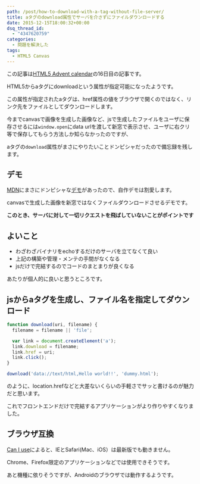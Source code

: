 ```yaml
---
path: /post/how-to-download-with-a-tag-without-file-server/
title: aタグのdownload属性でサーバを介さずにファイルダウンロードする
date: 2015-12-15T18:00:32+00:00
dsq_thread_id:
  - "4347620759"
categories:
  - 問題を解決した
tags:
  - HTML5 Canvas
---
```

この記事は[HTML5 Advent calendar](http://qiita.com/advent-calendar/2015/html5)の16日目の記事です。

HTML5からaタグにdownloadという属性が指定可能になったようです。
  
この属性が指定されたaタグは、href属性の値をブラウザで開くのではなく、リンク先をファイルとしてダウンロードします。

今までcanvasで画像を生成した画像など、jsで生成したファイルをユーザに保存させるには`window.open`にdata urlを渡して新窓で表示させ、ユーザに右クリ等で保存してもらう方法しか知らなかったのですが、
  
aタグの`download`属性がまさにやりたいことドンピシャだったので備忘録を残します。

<!--more-->

デモ
----------------------------------------

[MDN](https://developer.mozilla.org/en-US/docs/Web/HTML/Element/a#Using_the_download_attribute_to_save_a_canvas_as_a_PNG)にまさにドンピシャな[デモ](http://jsfiddle.net/codepo8/V6ufG/2/)があったので、自作デモは割愛します。
  
canvasで生成した画像を新窓ではなくファイルダウンロードさせるデモです。

**このとき、サーバに対して一切リクエストを飛ばしていないことがポイントです**

よいこと
----------------------------------------

  * わざわざバイナリをechoするだけのサーバを立てなくて良い
  * 上記の構築や管理・メンテの手間がなくなる
  * jsだけで完結するのでコードのまとまりが良くなる

あたりが個人的に良いと思うところです。

jsからaタグを生成し、ファイル名を指定してダウンロード
----------------------------------------

```javascript
function download(uri, filename) {
  filename = filename || 'file';

  var link = document.createElement('a');
  link.download = filename;
  link.href = uri;
  link.click();
}

download('data://text/html,Hello world!!', 'dummy.html');
```

のように、location.hrefなどと大差ないくらいの手軽さでサッと書けるのが魅力だと思います。
  
これでフロントエンドだけで完結するアプリケーションがより作りやすくなりました。

ブラウザ互換
----------------------------------------

[Can I use](http://caniuse.com/#search=download)によると、IEとSafari(Mac、iOS）は最新版でも動きません。
  
Chrome、Firefox限定のアプリケーションなどでは使用できそうです。
  
あと機種に依りそうですが、Androidのブラウザでは動作するようです。

<div style="font-size:0px;height:0px;line-height:0px;margin:0;padding:0;clear:both">
</div>